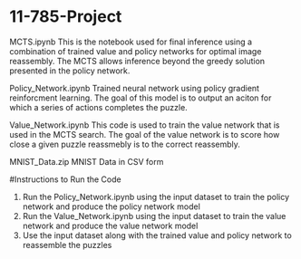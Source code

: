 # 11-785-Project

MCTS.ipynb
This is the notebook used for final inference using a combination of trained value and policy networks for optimal image reassembly. The MCTS allows inference beyond the greedy solution presented in the policy network.

Policy_Network.ipynb
Trained neural network using policy gradient reinforcment learning. The goal of this model is to output an aciton for which a series of actions completes the puzzle.

Value_Network.ipynb
This code is used to train the value network that is used in the MCTS search. The goal of the value network is to score how close a given puzzle reassmebly is to the correct reassembly.

MNIST_Data.zip
MNIST Data in CSV form


#Instructions to Run the Code
1) Run the Policy_Network.ipynb using the input dataset to train the policy network and produce the policy network model
2) Run the Value_Network.ipynb using the input dataset to train the value network and produce the value network model
3) Use the input dataset along with the trained value and policy network to reassemble the puzzles
